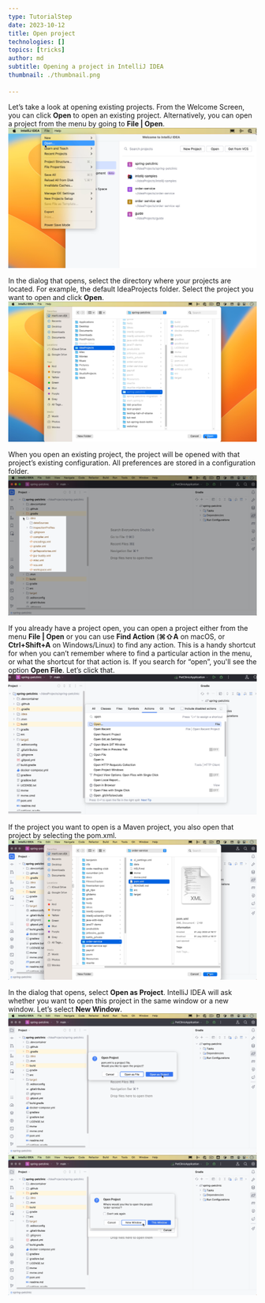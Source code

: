 ```yaml
---
type: TutorialStep
date: 2023-10-12
title: Open project
technologies: []
topics: [tricks]
author: md
subtitle: Opening a project in IntelliJ IDEA
thumbnail: ./thumbnail.png

---
```


Let’s take a look at opening existing projects.
From the Welcome Screen, you can click **Open** to open an existing project. Alternatively, you can open a project from the menu by going to **File | Open**.
![File - Open](file-open.png)

In the dialog that opens, select the directory where your projects are located. For example, the default IdeaProjects folder. Select the project you want to open and click **Open**.
![Open](open.png)

When you open an existing project, the project will be opened with that project’s existing configuration. All preferences are stored in a configuration folder.
![Configuration folder](config.png)

If you already have a project open, you can open a project either from the menu **File | Open** or you can use **Find Action** (**⌘⇧A** on macOS, or **Ctrl+Shift+A** on Windows/Linux) to find any action. This is a handy shortcut for when you can’t remember where to find a particular action in the menu, or what the shortcut for that action is. If you search for “open”, you'll see the option **Open File**. Let’s click that.
![Find Action - Open](find-action-open.png)

If the project you want to open is a Maven project, you also open that project by selecting the pom.xml. 
![Open Maven project from pom.xml](maven-pom-xml.png)

In the dialog that opens, select **Open as Project**. IntelliJ IDEA will ask whether you want to open this project in the same window or a new window. Let’s select **New Window**.
![Open as Project](open-as-project.png)
![New Window](new-window.png)
